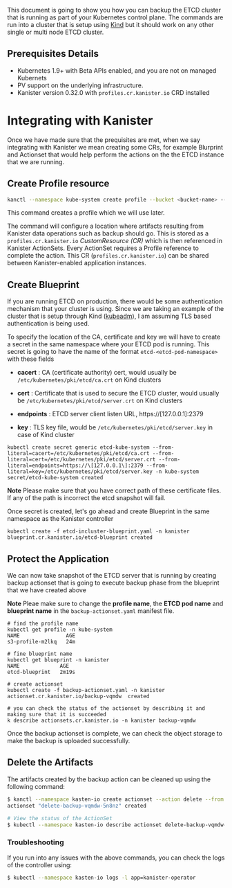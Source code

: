 This document is going to show you how you can backup the ETCD cluster that is running as part of your Kubernetes control plane. The
commands are run into a cluster that is setup using [Kind](https://kind.sigs.k8s.io/docs/user/quick-start/) but it should work on any other single or multi node ETCD cluster.

## Prerequisites Details

* Kubernetes 1.9+ with Beta APIs enabled, and you are not on managed Kubernets
* PV support on the underlying infrastructure.
* Kanister version 0.32.0 with `profiles.cr.kanister.io` CRD installed

# Integrating with Kanister

Once we have made sure that the prequisites are met, when we say integrating with Kanister we mean creating some CRs, for example Blurprint and Actionset
that would help perform the actions on the the ETCD instance that we are running.

## Create Profile resource

```bash
kanctl --namespace kube-system create profile --bucket <bucket-name> --region ap-south-1 s3compliant --access-key <aws-access-key> --secret-key <aws-secret-key>
```
This command creates a profile which we will use later.

The command will configure a location where artifacts resulting from Kanister
data operations such as backup should go. This is stored as a `profiles.cr.kanister.io`
*CustomResource (CR)* which is then referenced in Kanister ActionSets. Every ActionSet
requires a Profile reference to complete the action. This CR (`profiles.cr.kanister.io`)
can be shared between Kanister-enabled application instances.

## Create Blueprint

If you are running ETCD on production, there would be some authentication mechanism that your cluster is using. Since we are taking an example
of the cluster that is setup through Kind ([kubeadm](https://github.com/kubernetes/kubeadm)), I am assuming TLS based authentication is being used.

To specify the location of the CA, certificate and key we will have to create a secret in the same namespace where your ETCD pod is running. This
secret is going to have the name of the format `etcd-<etcd-pod-namespace>` with these fields

- **cacert** : CA (certificate authority) cert, would usually be `/etc/kubernetes/pki/etcd/ca.crt` on Kind clusters

- **cert** : Certificate that is used to secure the ETCD cluster, would usually be `/etc/kubernetes/pki/etcd/server.crt` on Kind clusters

- **endpoints** : ETCD server client listen URL, https://[127.0.0.1]:2379

- **key** : TLS key file, would be `/etc/kubernetes/pki/etcd/server.key` in case of Kind cluster


```
kubectl create secret generic etcd-kube-system --from-literal=cacert=/etc/kubernetes/pki/etcd/ca.crt --from-literal=cert=/etc/kubernetes/pki/etcd/server.crt --from-literal=endpoints=https://\[127.0.0.1\]:2379 --from-literal=key=/etc/kubernetes/pki/etcd/server.key -n kube-system
secret/etcd-kube-system created
```

**Note**
Please make sure that you have correct path of these certificate files. If any of the path is incorrect the etcd snapshot will fail.

Once secret is created, let's go ahead and create Blueprint in the same namespace as the Kanister controller

```
kubectl create -f etcd-incluster-blueprint.yaml -n kanister
blueprint.cr.kanister.io/etcd-blueprint created

```

## Protect the Application

We can now take snapshot of the ETCD server that is running by creating backup actionset that is going to execute backup phase from the blueprint that we have
created above

**Note**
Pleae make sure to change the **profile name**, the **ETCD pod name** and **blueprint name** in the `backup-actionset.yaml` manifest file.

```
# find the profile name
kubectl get profile -n kube-system
NAME               AGE
s3-profile-m2lkq   24m

# fine blueprint name
kubectl get blueprint -n kanister
NAME             AGE
etcd-blueprint   2m19s

# create actionset
kubectl create -f backup-actionset.yaml -n kanister
actionset.cr.kanister.io/backup-vqmdw  created

# you can check the status of the actionset by describing it and making sure that it is succeeded
k describe actionsets.cr.kanister.io -n kanister backup-vqmdw
```

Once the backup actionset is complete, we can check the object storage to make the backup is uploaded successfully.

## Delete the Artifacts

The artifacts created by the backup action can be cleaned up using the following command:

```bash
$ kanctl --namespace kasten-io create actionset --action delete --from "backup-vqmdw"
actionset "delete-backup-vqmdw-5n8nz" created

# View the status of the ActionSet
$ kubectl --namespace kasten-io describe actionset delete-backup-vqmdw-5n8nz
```

### Troubleshooting

If you run into any issues with the above commands, you can check the logs of the controller using:

```bash
$ kubectl --namespace kasten-io logs -l app=kanister-operator
```

